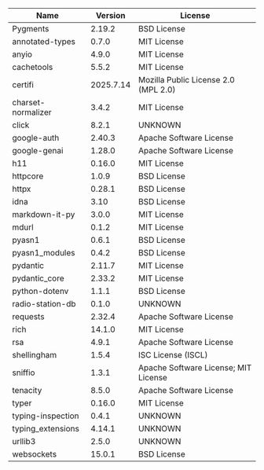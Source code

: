 | Name               | Version   | License                              |
|--------------------|-----------|--------------------------------------|
| Pygments           | 2.19.2    | BSD License                          |
| annotated-types    | 0.7.0     | MIT License                          |
| anyio              | 4.9.0     | MIT License                          |
| cachetools         | 5.5.2     | MIT License                          |
| certifi            | 2025.7.14 | Mozilla Public License 2.0 (MPL 2.0) |
| charset-normalizer | 3.4.2     | MIT License                          |
| click              | 8.2.1     | UNKNOWN                              |
| google-auth        | 2.40.3    | Apache Software License              |
| google-genai       | 1.28.0    | Apache Software License              |
| h11                | 0.16.0    | MIT License                          |
| httpcore           | 1.0.9     | BSD License                          |
| httpx              | 0.28.1    | BSD License                          |
| idna               | 3.10      | BSD License                          |
| markdown-it-py     | 3.0.0     | MIT License                          |
| mdurl              | 0.1.2     | MIT License                          |
| pyasn1             | 0.6.1     | BSD License                          |
| pyasn1_modules     | 0.4.2     | BSD License                          |
| pydantic           | 2.11.7    | MIT License                          |
| pydantic_core      | 2.33.2    | MIT License                          |
| python-dotenv      | 1.1.1     | BSD License                          |
| radio-station-db   | 0.1.0     | UNKNOWN                              |
| requests           | 2.32.4    | Apache Software License              |
| rich               | 14.1.0    | MIT License                          |
| rsa                | 4.9.1     | Apache Software License              |
| shellingham        | 1.5.4     | ISC License (ISCL)                   |
| sniffio            | 1.3.1     | Apache Software License; MIT License |
| tenacity           | 8.5.0     | Apache Software License              |
| typer              | 0.16.0    | MIT License                          |
| typing-inspection  | 0.4.1     | UNKNOWN                              |
| typing_extensions  | 4.14.1    | UNKNOWN                              |
| urllib3            | 2.5.0     | UNKNOWN                              |
| websockets         | 15.0.1    | BSD License                          |
